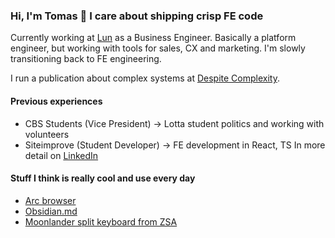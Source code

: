 ### Hi, I'm Tomas 👋 I care about shipping crisp FE code

Currently working at [Lun](https://lun.energy) as a Business Engineer. Basically a platform engineer, but working with tools for sales, CX and marketing. I'm slowly transitioning back to FE engineering.

I run a publication about complex systems at [Despite Complexity](https://despitecomplexity.com).

#### Previous experiences
- CBS Students (Vice President) -> Lotta student politics and working with volunteers
- Siteimprove (Student Developer) -> FE development in React, TS
In more detail on [LinkedIn](https://linkedin.com/in/tomasvemola/)

#### Stuff I think is really cool and use every day
- [Arc browser](https://arc.net)
- [Obsidian.md](https://obsidian.md)
- [Moonlander split keyboard from ZSA](https://www.zsa.io/moonlander/)
